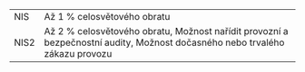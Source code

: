 |      |                                                                                                                             |
| ---- | --------------------------------------------------------------------------------------------------------------------------- |
| NIS  | Až 1 % celosvětového obratu                                                                                                 |
| NIS2 | Až 2 % celosvětového obratu, Možnost nařídit provozní a bezpečnostní audity, Možnost dočasného nebo trvalého zákazu provozu |
